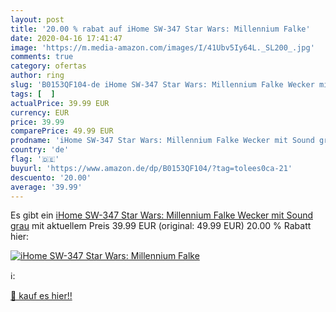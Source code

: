 ```yaml
---
layout: post
title: '20.00 % rabat auf iHome SW-347 Star Wars: Millennium Falke'
date: 2020-04-16 17:41:47
image: 'https://m.media-amazon.com/images/I/41Ubv5Iy64L._SL200_.jpg'
comments: true
category: ofertas
author: ring
slug: 'B0153QF104-de iHome SW-347 Star Wars: Millennium Falke Wecker mit Sound...'
tags: [  ]
actualPrice: 39.99 EUR
currency: EUR
price: 39.99
comparePrice: 49.99 EUR
prodname: 'iHome SW-347 Star Wars: Millennium Falke Wecker mit Sound grau'
country: 'de'
flag: '🇩🇪'
buyurl: 'https://www.amazon.de/dp/B0153QF104/?tag=tolees0ca-21'
descuento: '20.00'
average: '39.99'
---
```


Es gibt ein [iHome SW-347 Star Wars: Millennium Falke Wecker mit Sound grau](https://www.amazon.de/dp/B0153QF104/?tag=tolees0ca-21) mit aktuellem Preis 39.99 EUR (original: 49.99 EUR) 20.00 % Rabatt hier:

[![iHome SW-347 Star Wars: Millennium Falke](https://m.media-amazon.com/images/I/41Ubv5Iy64L._SL200_.jpg)](https://www.amazon.de/dp/B0153QF104/?tag=tolees0ca-21)

ℹ️:


[🛒 kauf es hier!!](https://www.amazon.de/dp/B0153QF104/?tag=tolees0ca-21)
